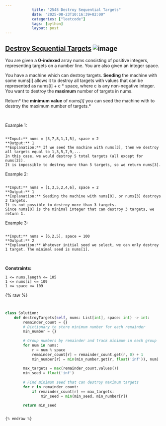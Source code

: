 ```yaml
---
            title: "2548 Destroy Sequential Targets"
            date: "2025-08-23T10:16:39+02:00"
            categories: ["leetcode"]
            tags: [python]
            layout: post
---
```

            
## [Destroy Sequential Targets](https://leetcode.com/problems/destroy-sequential-targets) ![image](https://img.shields.io/badge/Difficulty-Medium-orange)

You are given a **0-indexed** array nums consisting of positive integers, representing targets on a number line. You are also given an integer space.

You have a machine which can destroy targets. **Seeding** the machine with some nums[i] allows it to destroy all targets with values that can be represented as nums[i] + c * space, where c is any non-negative integer. You want to destroy the **maximum** number of targets in nums.

Return* the **minimum value** of *nums[i]* you can seed the machine with to destroy the maximum number of targets.*

 

Example 1:

```

**Input:** nums = [3,7,8,1,1,5], space = 2
**Output:** 1
**Explanation:** If we seed the machine with nums[3], then we destroy all targets equal to 1,3,5,7,9,... 
In this case, we would destroy 5 total targets (all except for nums[2]). 
It is impossible to destroy more than 5 targets, so we return nums[3].

```

Example 2:

```

**Input:** nums = [1,3,5,2,4,6], space = 2
**Output:** 1
**Explanation:** Seeding the machine with nums[0], or nums[3] destroys 3 targets. 
It is not possible to destroy more than 3 targets.
Since nums[0] is the minimal integer that can destroy 3 targets, we return 1.

```

Example 3:

```

**Input:** nums = [6,2,5], space = 100
**Output:** 2
**Explanation:** Whatever initial seed we select, we can only destroy 1 target. The minimal seed is nums[1].

```

 

**Constraints:**

	1 <= nums.length <= 105
	1 <= nums[i] <= 109
	1 <= space <= 109

{% raw %}


```python


class Solution:
    def destroyTargets(self, nums: List[int], space: int) -> int:
        remainder_count = {}
        # Dictionary to store minimum number for each remainder
        min_number = {}
        
        # Group numbers by remainder and track minimum in each group
        for num in nums:
            r = num % space
            remainder_count[r] = remainder_count.get(r, 0) + 1
            min_number[r] = min(min_number.get(r, float('inf')), num)
        
        max_targets = max(remainder_count.values())
        min_seed = float('inf')
        
        # Find minimum seed that can destroy maximum targets
        for r in remainder_count:
            if remainder_count[r] == max_targets:
                min_seed = min(min_seed, min_number[r])
        
        return min_seed


{% endraw %}
```
